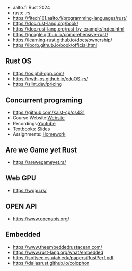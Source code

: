 - aalto.fi Rust 2024
- rustc <file>.rs
- https://fitech101.aalto.fi/programming-languages/rust/
- https://doc.rust-lang.org/book/
- https://doc.rust-lang.org/rust-by-example/index.html
- https://google.github.io/comprehensive-rust/
- https://learning-rust.github.io/docs/ownership/
- https://lborb.github.io/book/official.html

## Rust OS
- https://os.phil-opp.com/
- https://rwth-os.github.io/eduOS-rs/
- https://slint.dev/pricing

## Concurrent programing
- https://github.com/kaist-cp/cs431
- Course Website:[Website](https://github.com/kaist-cp/cs431)
- Recordings:[Youtube](https://www.youtube.com/playlist?list=PL5aMzERQ_OZ9j40DJNlsem2qAGoFbfwb4)
- Textbooks: [Slides](https://docs.google.com/presentation/d/1NMg08N1LUNDPuMxNZ-UMbdH13p8LXgMM3esbWRMowhU/edit?usp=sharing)
- Assignments: [Homework](https://github.com/kaist-cp/cs431/tree/main/homework)

## Are we Game yet Rust
- https://arewegameyet.rs/

## Web GPU
- https://wgpu.rs/

## OPEN API
- https://www.openapis.org/

## Embedded
- https://www.theembeddedrustacean.com/
- https://www.rust-lang.org/what/embedded
- https://softsec.cs.utah.edu/papers/RustPerf.pdf
- https://dallasrust.github.io/colophon
